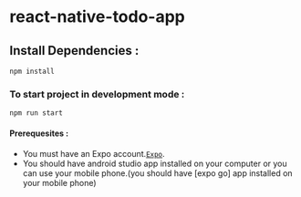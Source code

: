 # react-native-todo-app
## Install Dependencies : 
```
npm install
```
### To start project in development mode : 
```
npm run start
```
#### Prerequesites :
- You must have an Expo account.[`Expo`](https://expo.dev/).
- You should have android studio app installed on your computer or you can use your mobile phone.(you should have [expo go] app installed on your mobile phone)
